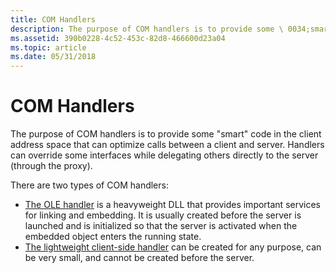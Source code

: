 ```yaml
---
title: COM Handlers
description: The purpose of COM handlers is to provide some \ 0034;smart \ 0034; code in the client address space that can optimize calls between a client and server. Handlers can override some interfaces while delegating others directly to the server (through the proxy).
ms.assetid: 390b0228-4c52-453c-82d8-466600d23a04
ms.topic: article
ms.date: 05/31/2018
---
```


# COM Handlers

The purpose of COM handlers is to provide some "smart" code in the client address space that can optimize calls between a client and server. Handlers can override some interfaces while delegating others directly to the server (through the proxy).

There are two types of COM handlers:

-   [The OLE handler](the-ole-handler.md) is a heavyweight DLL that provides important services for linking and embedding. It is usually created before the server is launched and is initialized so that the server is activated when the embedded object enters the running state.
-   [The lightweight client-side handler](the-lightweight-client-side-handler.md) can be created for any purpose, can be very small, and cannot be created before the server.

 

 




